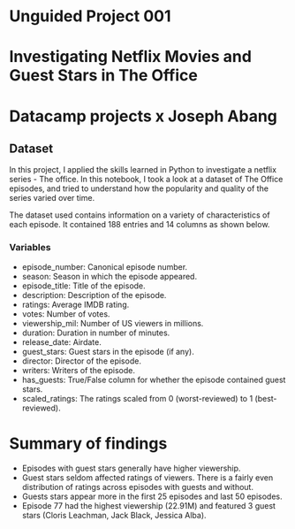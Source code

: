# Unguided Project 001
# Investigating Netflix Movies and Guest Stars in The Office
# Datacamp projects x Joseph Abang

## Dataset
In this project, I applied the skills learned in Python to investigate a netflix series - The office. In this notebook, I took a look at a dataset of The Office episodes, and tried to understand how the popularity and quality of the series varied over time. 

The dataset used contains information on a variety of characteristics of each episode. It contained 188 entries and 14 columns as shown below.

### Variables
* episode_number: Canonical episode number.
* season: Season in which the episode appeared.
* episode_title: Title of the episode.
* description: Description of the episode.
* ratings: Average IMDB rating.
* votes: Number of votes.
* viewership_mil: Number of US viewers in millions.
* duration: Duration in number of minutes.
* release_date: Airdate.
* guest_stars: Guest stars in the episode (if any).
* director: Director of the episode.
* writers: Writers of the episode.
* has_guests: True/False column for whether the episode contained guest stars.
* scaled_ratings: The ratings scaled from 0 (worst-reviewed) to 1 (best-reviewed).

# Summary of findings 
* Episodes with guest stars generally have higher viewership.
* Guest stars seldom affected ratings of viewers. There is a fairly even distribution of ratings across episodes with guests and without.
* Guests stars appear more in the first 25 episodes and last 50 episodes.
* Episode 77 had the highest viewership (22.91M) and featured 3 guest stars (Cloris Leachman, Jack Black, Jessica Alba).